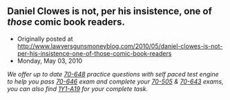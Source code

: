 ## Daniel Clowes is not, per his insistence, one of <em>those</em> comic book readers.

 * Originally posted at http://www.lawyersgunsmoneyblog.com/2010/05/daniel-clowes-is-not-per-his-insistence-one-of-those-comic-book-readers
 * Monday, May 03, 2010

_We offer up to date [70-648](http://www.pass4sures.us/70-648-test.html) practice questions with self paced test engine to help you pass [70-646](http://www.pass4sures.biz/70-646-testking.html) exam and complete your [70-505](http://www.pass4sures.me/70-505-testking.html) & [70-643](http://www.thepass4sure.info/70-643-test.html) exams, you can also find [1Y1-A19](http://www.certkiller.com/exam-1Y1-A19.htm) for your complete task._